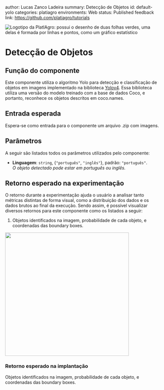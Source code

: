 author: Lucas Zanco Ladeira
summary: Detecção de Objetos
id: default-yolo
categories: platiagro
environments: Web
status: Published
feedback link: https://github.com/platiagro/tutorials

![Logotipo da PlatIAgro: possui o desenho de duas folhas verdes, uma delas é formada por linhas e pontos, como um gráfico estatístico](img/logo.png)

# Detecção de Objetos

## Função do componente

Este componente utiliza o algoritmo Yolo para detecção e classificação de objetos em imagens implementado na biblioteca [Yolov4](https://pypi.org/project/yolov4/). Essa biblioteca utiliza uma versão do modelo treinado com a base de dados Coco, e portanto, reconhece os objetos descritos em coco.names.

## Entrada esperada

Espera-se como entrada para o componente um arquivo .zip com imagens.

## Parâmetros

A seguir são listados todos os parâmetros utilizados pelo componente:

- **Linguagem**: `string`, {`"português"`, `"inglês"`}, padrão: `"português"`.<br>
<em>O objeto detectado pode estar em português ou inglês.</em>


## Retorno esperado na experimentação

O retorno durante a experimentação ajuda o usuário a analisar tanto métricas distintas de forma visual, como a distribuição dos dados e os dados brutos ao final da execução. Sendo assim, é possível visualizar diversos retornos para este componente como os listados a seguir:

1. Objetos identificados na imagem, probabilidade de cada objeto, e coordenadas das boundary boxes.
<img src="img/vase.png" width="400">

### Retorno esperado na implantação

Objetos identificados na imagem, probabilidade de cada objeto, e coordenadas das boundary boxes.